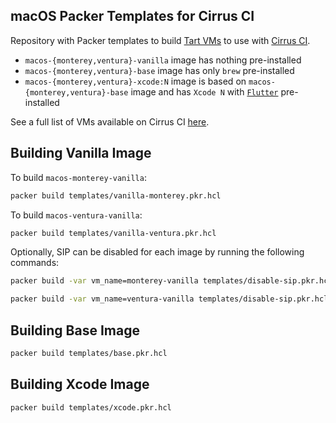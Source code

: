 ## macOS Packer Templates for Cirrus CI

Repository with Packer templates to build [Tart VMs](https://github.com/cirruslabs/tart) to use with [Cirrus CI](https://cirrus-ci.org/guide/macOS/).

* `macos-{monterey,ventura}-vanilla` image has nothing pre-installed
* `macos-{monterey,ventura}-base` image has only `brew` pre-installed
* `macos-{monterey,ventura}-xcode:N` image is based on `macos-{monterey,ventura}-base` image and has `Xcode N` with [`Flutter`](https://flutter.dev/) pre-installed

See a full list of VMs available on Cirrus CI [here](https://github.com/orgs/cirruslabs/packages?tab=packages&q=macos-).

## Building Vanilla Image

To build `macos-monterey-vanilla`:

```bash
packer build templates/vanilla-monterey.pkr.hcl
```

To build `macos-ventura-vanilla`:

```bash
packer build templates/vanilla-ventura.pkr.hcl
```

Optionally, SIP can be disabled for each image by running the following commands:

```bash
packer build -var vm_name=monterey-vanilla templates/disable-sip.pkr.hcl
```

```bash
packer build -var vm_name=ventura-vanilla templates/disable-sip.pkr.hcl
```

## Building Base Image

```bash
packer build templates/base.pkr.hcl
```

## Building Xcode Image

```bash
packer build templates/xcode.pkr.hcl
```
